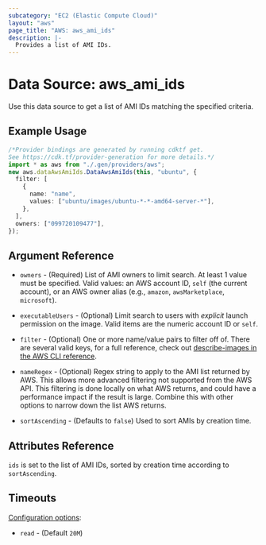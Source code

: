 ```yaml
---
subcategory: "EC2 (Elastic Compute Cloud)"
layout: "aws"
page_title: "AWS: aws_ami_ids"
description: |-
  Provides a list of AMI IDs.
---
```


# Data Source: aws\_ami\_ids

Use this data source to get a list of AMI IDs matching the specified criteria.

## Example Usage

```typescript
/*Provider bindings are generated by running cdktf get.
See https://cdk.tf/provider-generation for more details.*/
import * as aws from "./.gen/providers/aws";
new aws.dataAwsAmiIds.DataAwsAmiIds(this, "ubuntu", {
  filter: [
    {
      name: "name",
      values: ["ubuntu/images/ubuntu-*-*-amd64-server-*"],
    },
  ],
  owners: ["099720109477"],
});

```

## Argument Reference

*   `owners` - (Required) List of AMI owners to limit search. At least 1 value must be specified. Valid values: an AWS account ID, `self` (the current account), or an AWS owner alias (e.g., `amazon`, `awsMarketplace`, `microsoft`).

*   `executableUsers` - (Optional) Limit search to users with *explicit* launch
    permission on  the image. Valid items are the numeric account ID or `self`.

*   `filter` - (Optional) One or more name/value pairs to filter off of. There
    are several valid keys, for a full reference, check out
    [describe-images in the AWS CLI reference][1].

*   `nameRegex` - (Optional) Regex string to apply to the AMI list returned
    by AWS. This allows more advanced filtering not supported from the AWS API.
    This filtering is done locally on what AWS returns, and could have a performance
    impact if the result is large. Combine this with other
    options to narrow down the list AWS returns.

*   `sortAscending`  - (Defaults to `false`) Used to sort AMIs by creation time.

## Attributes Reference

`ids` is set to the list of AMI IDs, sorted by creation time according to `sortAscending`.

[1]: http://docs.aws.amazon.com/cli/latest/reference/ec2/describe-images.html

## Timeouts

[Configuration options](https://developer.hashicorp.com/terraform/language/resources/syntax#operation-timeouts):

* `read` - (Default `20M`)
